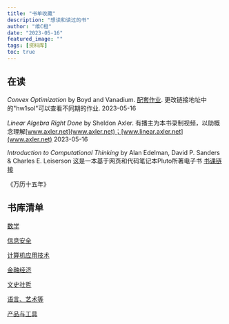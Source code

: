 ```yaml
---
title: "书单收藏"
description: "想读和读过的书"
author: "维C橙"
date: "2023-05-16"
featured_image: ""
tags: [资料库]
toc: true
---
```

## 在读

_Convex Optimization_ by Boyd and Vanadium. [配套作业](https://see.stanford.edu/materials/lsocoee364a/hw1sol.pdf). 更改链接地址中的"hw1sol"可以查看不同期的作业. 2023-05-16

_Linear Algebra Right Done_ by Sheldon Axler. 有播主为本书录制视频，以助概念理解[www.axler.net](www.axler.net)；[www.linear.axler.net](www.axler.net)  2023-05-16

_Introduction to Computational Thinking_ by Alan Edelman, David P. Sanders & Charles E. Leiserson 这是一本基于网页和代码笔记本Pluto所著电子书 [书课链接](https://computationalthinking.mit.edu/Fall22/images_abstractions/images/)

《万历十五年》

## 书库清单

[数学]()

[信息安全]()

[计算机应用技术]()

[金融经济]()

[文史社哲]()

[语言、艺术等]()

[产品与工具]()

